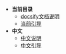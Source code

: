 * **当前目录**
  * [docsify文档说明](README.md)
  * [当前引导](guide.md)
* **中文**
  * [中文说明](zh-cn/README.md)
  * [中文引导](zh-cn/guide.md)